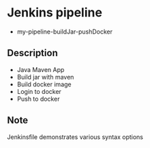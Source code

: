 # Jenkins pipeline
- my-pipeline-buildJar-pushDocker

## Description

- Java Maven App
- Build jar with maven
- Build docker image
- Login to docker
- Push to docker

## Note
Jenkinsfile demonstrates various syntax options